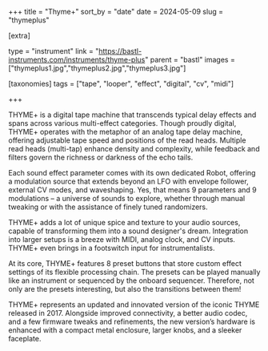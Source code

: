 +++
title = "Thyme+"
sort_by = "date"
date = 2024-05-09
slug = "thymeplus"

[extra]

type = "instrument"
link = "https://bastl-instruments.com/instruments/thyme-plus"
parent = "bastl"
images = ["thymeplus1.jpg","thymeplus2.jpg","thymeplus3.jpg"]

[taxonomies]
tags = ["tape", "looper", "effect", "digital", "cv", "midi"]

+++

THYME+ is a digital tape machine that transcends typical delay effects and spans across various multi-effect categories. Though proudly digital, THYME+ operates with the metaphor of an analog tape delay machine, offering adjustable tape speed and positions of the read heads. Multiple read heads (multi-tap) enhance density and complexity, while feedback and filters govern the richness or darkness of the echo tails.

Each sound effect parameter comes with its own dedicated Robot, offering a modulation source that extends beyond an LFO with envelope follower, external CV modes, and waveshaping. Yes, that means 9 parameters and 9 modulations – a universe of sounds to explore, whether through manual tweaking or with the assistance of finely tuned randomizers.

THYME+ adds a lot of unique spice and texture to your audio sources, capable of transforming them into a sound designer's dream. Integration into larger setups is a breeze with MIDI, analog clock, and CV inputs. THYME+ even brings in a footswitch input for instrumentalists.

At its core, THYME+ features 8 preset buttons that store custom effect settings of its flexible processing chain. The presets can be played manually like an instrument or sequenced by the onboard sequencer. Therefore, not only are the presets interesting, but also the transitions between them!

THYME+ represents an updated and innovated version of the iconic THYME released in 2017. Alongside improved connectivity, a better audio codec, and a few firmware tweaks and refinements, the new version’s hardware is enhanced with a compact metal enclosure, larger knobs, and a sleeker faceplate.
